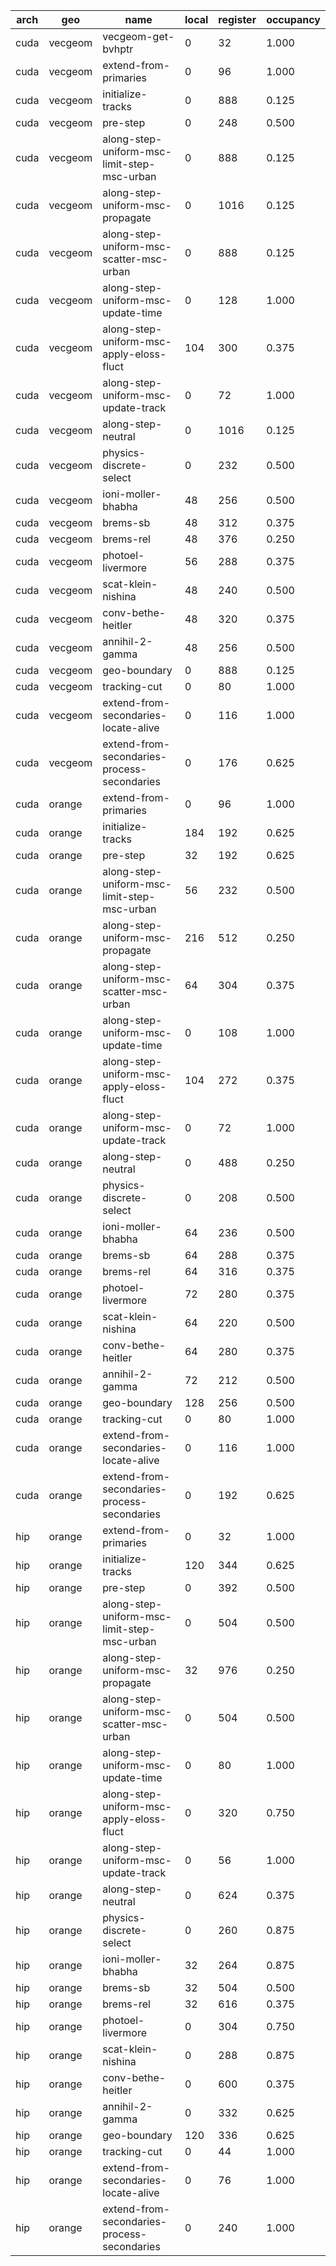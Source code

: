 | arch | geo     | name                                        | local | register | occupancy |
| ---- | ------- | ------------------------------------------- | ----- | -------- | --------- |
| cuda | vecgeom | vecgeom-get-bvhptr                          |     0 |       32 |     1.000 |
| cuda | vecgeom | extend-from-primaries                       |     0 |       96 |     1.000 |
| cuda | vecgeom | initialize-tracks                           |     0 |      888 |     0.125 |
| cuda | vecgeom | pre-step                                    |     0 |      248 |     0.500 |
| cuda | vecgeom | along-step-uniform-msc-limit-step-msc-urban |     0 |      888 |     0.125 |
| cuda | vecgeom | along-step-uniform-msc-propagate            |     0 |     1016 |     0.125 |
| cuda | vecgeom | along-step-uniform-msc-scatter-msc-urban    |     0 |      888 |     0.125 |
| cuda | vecgeom | along-step-uniform-msc-update-time          |     0 |      128 |     1.000 |
| cuda | vecgeom | along-step-uniform-msc-apply-eloss-fluct    |   104 |      300 |     0.375 |
| cuda | vecgeom | along-step-uniform-msc-update-track         |     0 |       72 |     1.000 |
| cuda | vecgeom | along-step-neutral                          |     0 |     1016 |     0.125 |
| cuda | vecgeom | physics-discrete-select                     |     0 |      232 |     0.500 |
| cuda | vecgeom | ioni-moller-bhabha                          |    48 |      256 |     0.500 |
| cuda | vecgeom | brems-sb                                    |    48 |      312 |     0.375 |
| cuda | vecgeom | brems-rel                                   |    48 |      376 |     0.250 |
| cuda | vecgeom | photoel-livermore                           |    56 |      288 |     0.375 |
| cuda | vecgeom | scat-klein-nishina                          |    48 |      240 |     0.500 |
| cuda | vecgeom | conv-bethe-heitler                          |    48 |      320 |     0.375 |
| cuda | vecgeom | annihil-2-gamma                             |    48 |      256 |     0.500 |
| cuda | vecgeom | geo-boundary                                |     0 |      888 |     0.125 |
| cuda | vecgeom | tracking-cut                                |     0 |       80 |     1.000 |
| cuda | vecgeom | extend-from-secondaries-locate-alive        |     0 |      116 |     1.000 |
| cuda | vecgeom | extend-from-secondaries-process-secondaries |     0 |      176 |     0.625 |
| cuda | orange  | extend-from-primaries                       |     0 |       96 |     1.000 |
| cuda | orange  | initialize-tracks                           |   184 |      192 |     0.625 |
| cuda | orange  | pre-step                                    |    32 |      192 |     0.625 |
| cuda | orange  | along-step-uniform-msc-limit-step-msc-urban |    56 |      232 |     0.500 |
| cuda | orange  | along-step-uniform-msc-propagate            |   216 |      512 |     0.250 |
| cuda | orange  | along-step-uniform-msc-scatter-msc-urban    |    64 |      304 |     0.375 |
| cuda | orange  | along-step-uniform-msc-update-time          |     0 |      108 |     1.000 |
| cuda | orange  | along-step-uniform-msc-apply-eloss-fluct    |   104 |      272 |     0.375 |
| cuda | orange  | along-step-uniform-msc-update-track         |     0 |       72 |     1.000 |
| cuda | orange  | along-step-neutral                          |     0 |      488 |     0.250 |
| cuda | orange  | physics-discrete-select                     |     0 |      208 |     0.500 |
| cuda | orange  | ioni-moller-bhabha                          |    64 |      236 |     0.500 |
| cuda | orange  | brems-sb                                    |    64 |      288 |     0.375 |
| cuda | orange  | brems-rel                                   |    64 |      316 |     0.375 |
| cuda | orange  | photoel-livermore                           |    72 |      280 |     0.375 |
| cuda | orange  | scat-klein-nishina                          |    64 |      220 |     0.500 |
| cuda | orange  | conv-bethe-heitler                          |    64 |      280 |     0.375 |
| cuda | orange  | annihil-2-gamma                             |    72 |      212 |     0.500 |
| cuda | orange  | geo-boundary                                |   128 |      256 |     0.500 |
| cuda | orange  | tracking-cut                                |     0 |       80 |     1.000 |
| cuda | orange  | extend-from-secondaries-locate-alive        |     0 |      116 |     1.000 |
| cuda | orange  | extend-from-secondaries-process-secondaries |     0 |      192 |     0.625 |
| hip  | orange  | extend-from-primaries                       |     0 |       32 |     1.000 |
| hip  | orange  | initialize-tracks                           |   120 |      344 |     0.625 |
| hip  | orange  | pre-step                                    |     0 |      392 |     0.500 |
| hip  | orange  | along-step-uniform-msc-limit-step-msc-urban |     0 |      504 |     0.500 |
| hip  | orange  | along-step-uniform-msc-propagate            |    32 |      976 |     0.250 |
| hip  | orange  | along-step-uniform-msc-scatter-msc-urban    |     0 |      504 |     0.500 |
| hip  | orange  | along-step-uniform-msc-update-time          |     0 |       80 |     1.000 |
| hip  | orange  | along-step-uniform-msc-apply-eloss-fluct    |     0 |      320 |     0.750 |
| hip  | orange  | along-step-uniform-msc-update-track         |     0 |       56 |     1.000 |
| hip  | orange  | along-step-neutral                          |     0 |      624 |     0.375 |
| hip  | orange  | physics-discrete-select                     |     0 |      260 |     0.875 |
| hip  | orange  | ioni-moller-bhabha                          |    32 |      264 |     0.875 |
| hip  | orange  | brems-sb                                    |    32 |      504 |     0.500 |
| hip  | orange  | brems-rel                                   |    32 |      616 |     0.375 |
| hip  | orange  | photoel-livermore                           |     0 |      304 |     0.750 |
| hip  | orange  | scat-klein-nishina                          |     0 |      288 |     0.875 |
| hip  | orange  | conv-bethe-heitler                          |     0 |      600 |     0.375 |
| hip  | orange  | annihil-2-gamma                             |     0 |      332 |     0.625 |
| hip  | orange  | geo-boundary                                |   120 |      336 |     0.625 |
| hip  | orange  | tracking-cut                                |     0 |       44 |     1.000 |
| hip  | orange  | extend-from-secondaries-locate-alive        |     0 |       76 |     1.000 |
| hip  | orange  | extend-from-secondaries-process-secondaries |     0 |      240 |     1.000 |
